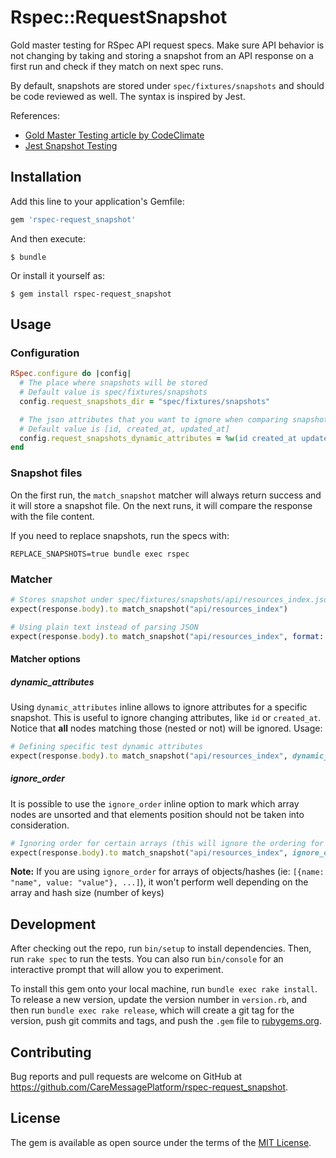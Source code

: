 # Rspec::RequestSnapshot

Gold master testing for RSpec API request specs. Make sure API behavior is not changing by taking and storing a snapshot from an API response on a first run and check if they match on next spec runs.

By default, snapshots are stored under `spec/fixtures/snapshots` and should be code reviewed as well. The syntax is inspired by Jest.

References:
- [Gold Master Testing article by CodeClimate](https://codeclimate.com/blog/gold-master-testing/)
- [Jest Snapshot Testing](https://jestjs.io/docs/en/snapshot-testing)

## Installation

Add this line to your application's Gemfile:

```ruby
gem 'rspec-request_snapshot'
```

And then execute:

    $ bundle

Or install it yourself as:

    $ gem install rspec-request_snapshot

## Usage

### Configuration

```ruby
RSpec.configure do |config|
  # The place where snapshots will be stored
  # Default value is spec/fixtures/snapshots
  config.request_snapshots_dir = "spec/fixtures/snapshots"

  # The json attributes that you want to ignore when comparing snapshots
  # Default value is [id, created_at, updated_at]
  config.request_snapshots_dynamic_attributes = %w(id created_at updated_at)
end
```

### Snapshot files

On the first run, the `match_snapshot` matcher will always return success and it will store a snapshot file. On the next runs, it will compare the response with the file content.

If you need to replace snapshots, run the specs with:

    REPLACE_SNAPSHOTS=true bundle exec rspec

### Matcher

```ruby
# Stores snapshot under spec/fixtures/snapshots/api/resources_index.json
expect(response.body).to match_snapshot("api/resources_index")

# Using plain text instead of parsing JSON
expect(response.body).to match_snapshot("api/resources_index", format: :text)
```

#### Matcher options

##### dynamic_attributes

Using `dynamic_attributes` inline allows to ignore attributes for a specific snapshot.
This is useful to ignore changing attributes, like `id` or `created_at`.
Notice that **all** nodes matching those (nested or not) will be ignored. Usage:

```ruby
# Defining specific test dynamic attributes
expect(response.body).to match_snapshot("api/resources_index", dynamic_attributes: %w(confirmed_at relation_id))
```

##### ignore_order

It is possible to use the `ignore_order` inline option to mark which array nodes are unsorted and that elements position
should not be taken into consideration.

```ruby
# Ignoring order for certain arrays (this will ignore the ordering for the countries array inside the json response)
expect(response.body).to match_snapshot("api/resources_index", ignore_order: %w(countries))
```

**Note:** If you are using `ignore_order` for arrays of objects/hashes (ie: `[{name: "name", value: "value"}, ...]`),
it won't perform well depending on the array and hash size (number of keys)

## Development

After checking out the repo, run `bin/setup` to install dependencies. Then, run `rake spec` to run the tests. You can also run `bin/console` for an interactive prompt that will allow you to experiment.

To install this gem onto your local machine, run `bundle exec rake install`. To release a new version, update the version number in `version.rb`, and then run `bundle exec rake release`, which will create a git tag for the version, push git commits and tags, and push the `.gem` file to [rubygems.org](https://rubygems.org).

## Contributing

Bug reports and pull requests are welcome on GitHub at https://github.com/CareMessagePlatform/rspec-request_snapshot.

## License

The gem is available as open source under the terms of the [MIT License](https://opensource.org/licenses/MIT).
